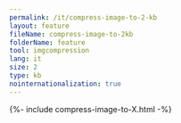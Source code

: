 ```yaml
---
permalink: /it/compress-image-to-2-kb
layout: feature
fileName: compress-image-to-2kb
folderName: feature
tool: imgcompression
lang: it
size: 2
type: kb
nointernationalization: true
---
```

{%- include compress-image-to-X.html -%}       
